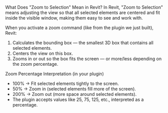 What Does "Zoom to Selection" Mean in Revit?
In Revit, "Zoom to Selection" means adjusting the view so that all selected elements are centered and fit inside the visible window, making them easy to see and work with.

When you activate a zoom command (like from the plugin we just built), Revit:
1. Calculates the bounding box — the smallest 3D box that contains all selected elements.
2. Centers the view on this box.
3. Zooms in or out so the box fits the screen — or more/less depending on the zoom percentage.

Zoom Percentage Interpretation (in your plugin)
- 100% → Fit selected elements tightly to the screen.
- 50% → Zoom in (selected elements fill more of the screen).
- 200% → Zoom out (more space around selected elements).
- The plugin accepts values like 25, 75, 125, etc., interpreted as a percentage.
